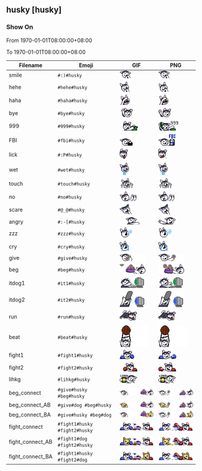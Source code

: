 ## husky [husky]

### Show On
From 1970-01-01T08:00:00+08:00

To 1970-01-01T08:00:00+08:00

| Filename | Emoji | GIF | PNG |
| --- | --- | --- | --- |
| smile | `#:)#husky` | ![smile](../../assets/ios/faces/husky/smile.gif) | ![smile](../../assets/ios/faces_png/husky/smile.png) |
| hehe | `#hehe#husky` | ![hehe](../../assets/ios/faces/husky/hehe.gif) | ![hehe](../../assets/ios/faces_png/husky/hehe.png) |
| haha | `#haha#husky` | ![haha](../../assets/ios/faces/husky/haha.gif) | ![haha](../../assets/ios/faces_png/husky/haha.png) |
| bye | `#bye#husky` | ![bye](../../assets/ios/faces/husky/bye.gif) | ![bye](../../assets/ios/faces_png/husky/bye.png) |
| 999 | `#999#husky` | ![999](../../assets/ios/faces/husky/999.gif) | ![999](../../assets/ios/faces_png/husky/999.png) |
| FBI | `#fbi#husky` | ![FBI](../../assets/ios/faces/husky/FBI.gif) | ![FBI](../../assets/ios/faces_png/husky/FBI.png) |
| lick | `#:P#husky` | ![lick](../../assets/ios/faces/husky/lick.gif) | ![lick](../../assets/ios/faces_png/husky/lick.png) |
| wet | `#wet#husky` | ![wet](../../assets/ios/faces/husky/wet.gif) | ![wet](../../assets/ios/faces_png/husky/wet.png) |
| touch | `#touch#husky` | ![touch](../../assets/ios/faces/husky/touch.gif) | ![touch](../../assets/ios/faces_png/husky/touch.png) |
| no | `#no#husky` | ![no](../../assets/ios/faces/husky/no.gif) | ![no](../../assets/ios/faces_png/husky/no.png) |
| scare | `#@_@#husky` | ![scare](../../assets/ios/faces/husky/scare.gif) | ![scare](../../assets/ios/faces_png/husky/scare.png) |
| angry | `#:-[#husky` | ![angry](../../assets/ios/faces/husky/angry.gif) | ![angry](../../assets/ios/faces_png/husky/angry.png) |
| zzz | `#zzz#husky` | ![zzz](../../assets/ios/faces/husky/zzz.gif) | ![zzz](../../assets/ios/faces_png/husky/zzz.png) |
| cry | `#cry#husky` | ![cry](../../assets/ios/faces/husky/cry.gif) | ![cry](../../assets/ios/faces_png/husky/cry.png) |
| give | `#give#husky` | ![give](../../assets/ios/faces/husky/give.gif) | ![give](../../assets/ios/faces_png/husky/give.png) |
| beg | `#beg#husky` | ![beg](../../assets/ios/faces/husky/beg.gif) | ![beg](../../assets/ios/faces_png/husky/beg.png) |
| itdog1 | `#it1#husky` | ![itdog1](../../assets/ios/faces/husky/itdog1.gif) | ![itdog1](../../assets/ios/faces_png/husky/itdog1.png) |
| itdog2 | `#it2#husky` | ![itdog2](../../assets/ios/faces/husky/itdog2.gif) | ![itdog2](../../assets/ios/faces_png/husky/itdog2.png) |
| run | `#run#husky` | ![run](../../assets/ios/faces/husky/run.gif) | ![run](../../assets/ios/faces_png/husky/run.png) |
| beat | `#beat#husky` | ![beat](../../assets/ios/faces/husky/beat.gif) | ![beat](../../assets/ios/faces_png/husky/beat.png) |
| fight1 | `#fight1#husky` | ![fight1](../../assets/ios/faces/husky/fight1.gif) | ![fight1](../../assets/ios/faces_png/husky/fight1.png) |
| fight2 | `#fight2#husky` | ![fight2](../../assets/ios/faces/husky/fight2.gif) | ![fight2](../../assets/ios/faces_png/husky/fight2.png) |
| lihkg | `#lihkg#husky` | ![lihkg](../../assets/ios/faces/husky/lihkg.gif) | ![lihkg](../../assets/ios/faces_png/husky/lihkg.png) |
| beg_connect | `#give#husky #beg#husky` | ![beg_connect](../../assets/ios/faces/husky/beg_connect.gif) | ![beg_connect](../../assets/ios/faces_png/husky/beg_connect.png) |
| beg_connect_AB | `#give#dog #beg#husky` | ![beg_connect_AB](../../assets/ios/faces/husky/beg_connect_AB.gif) | ![beg_connect_AB](../../assets/ios/faces_png/husky/beg_connect_AB.png) |
| beg_connect_BA | `#give#husky #beg#dog` | ![beg_connect_BA](../../assets/ios/faces/husky/beg_connect_BA.gif) | ![beg_connect_BA](../../assets/ios/faces_png/husky/beg_connect_BA.png) |
| fight_connect | `#fight1#husky #fight2#husky` | ![fight_connect](../../assets/ios/faces/husky/fight_connect.gif) | ![fight_connect](../../assets/ios/faces_png/husky/fight_connect.png) |
| fight_connect_AB | `#fight1#dog #fight2#husky` | ![fight_connect_AB](../../assets/ios/faces/husky/fight_connect_AB.gif) | ![fight_connect_AB](../../assets/ios/faces_png/husky/fight_connect_AB.png) |
| fight_connect_BA | `#fight1#husky #fight2#dog` | ![fight_connect_BA](../../assets/ios/faces/husky/fight_connect_BA.gif) | ![fight_connect_BA](../../assets/ios/faces_png/husky/fight_connect_BA.png) |

